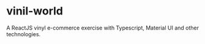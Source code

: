 # vinil-world
A ReactJS vinyl e-commerce exercise with Typescript, Material UI and other technologies.
